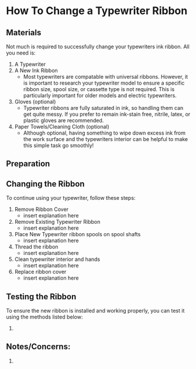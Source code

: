 # How To Change a Typewriter Ribbon

## Materials

Not much is required to successfully change your typewriters ink ribbon. All you need is:
 1. A Typewriter
 2. A New Ink Ribbon
     - Most typewriters are compatable with universal ribbons. However, it is important to research your typewriter model to ensure a specific ribbon size, spool size, or cassette type is not required. This is particularly important for older models and electric typewriters. 
 3. Gloves (optional)
     - Typewriter ribbons are fully saturated in ink, so handling them can get quite messy. If you prefer to remain ink-stain free, nitrile, latex, or plastic gloves are recommended.
 4. Paper Towels/Cleaning Cloth (optional)
     - Although optional, having something to wipe down excess ink from the work surface and the typewriters interior can be helpful to make this simple task go smoothly!


## Preparation

## Changing the Ribbon

To continue using your typewriter, follow these steps:
 1. Remove Ribbon Cover
     - insert explanation here
 2. Remove Existing Typewriter Ribbon
     - insert explanation here
 3. Place New Typewriter ribbon spools on spool shafts
     - insert explanation here
 4. Thread the ribbon
     - insert explanation here
 5. Clean typewriter interior and hands
     - insert explanation here
 6. Replace ribbon cover
     - insert explanation here


## Testing the Ribbon

To ensure the new ribbon is installed and working properly, you can test it using the methods listed below:

 1. 

## Notes/Concerns:

 1. 

